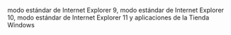 modo estándar de Internet Explorer 9, modo estándar de Internet Explorer 10, modo estándar de Internet Explorer 11 y aplicaciones de la Tienda Windows